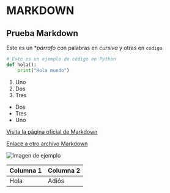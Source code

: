# MARKDOWN
## Prueba Markdown
Este es un **párrafo* con palabras en *cursiva* y otras en `código`.

```python
# Esto es un ejemplo de código en Python
def hola():
	print("Hola mundo")
```


1. Uno
2. Dos
3. Tres

- Dos
- Tres
- Uno

[Visita la página oficial de Markdown](https://www.markdownguide.org/cheatsheet/)

[Enlace a otro archivo Markdown](./README.md)

![Imagen de ejemplo](https://www.ejemplo.com/imagen.jpg)

| Columna 1 | Columna 2 |
| --------- | --------- |
| Hola	    | Adiós     |
